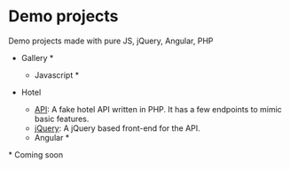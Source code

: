 # Demo projects
Demo projects made with pure JS, jQuery, Angular, PHP

* Gallery *

  * Javascript *

* Hotel

  * [API](hotel/api): A fake hotel API written in PHP. It has a few endpoints to mimic basic features.
  * [jQuery](hotel/jquery/): A jQuery based front-end for the API.
  * Angular *

\* Coming soon
